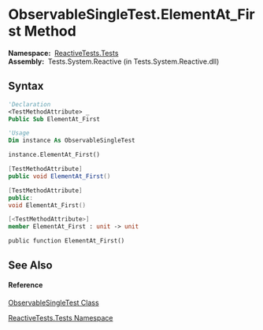 # ObservableSingleTest.ElementAt\_First Method

**Namespace:**  [ReactiveTests.Tests](ReactiveTests.Tests\ReactiveTests.Tests.md)  
**Assembly:**  Tests.System.Reactive (in Tests.System.Reactive.dll)

## Syntax

```vb
'Declaration
<TestMethodAttribute> _
Public Sub ElementAt_First
```

```vb
'Usage
Dim instance As ObservableSingleTest

instance.ElementAt_First()
```

```csharp
[TestMethodAttribute]
public void ElementAt_First()
```

```c++
[TestMethodAttribute]
public:
void ElementAt_First()
```

```fsharp
[<TestMethodAttribute>]
member ElementAt_First : unit -> unit 
```

```jscript
public function ElementAt_First()
```

## See Also

#### Reference

[ObservableSingleTest Class](ObservableSingleTest\ObservableSingleTest.md)

[ReactiveTests.Tests Namespace](ReactiveTests.Tests\ReactiveTests.Tests.md)




